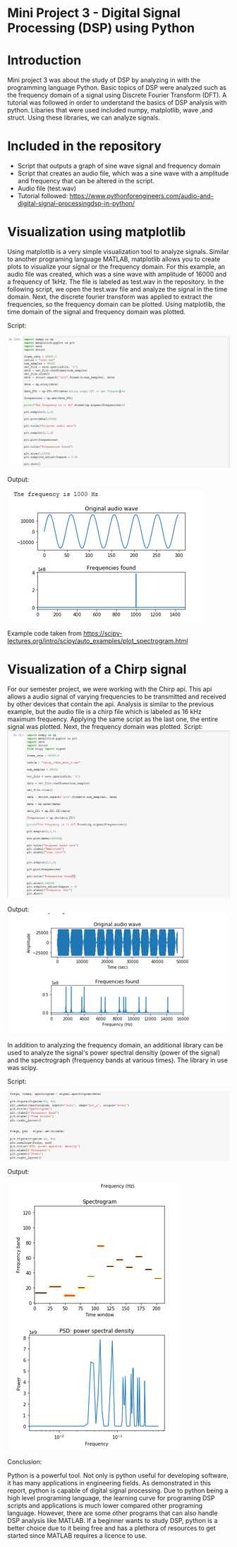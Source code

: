 # Mini Project 3 - Digital Signal Processing (DSP) using Python

# Introduction

Mini project 3 was about the study of DSP by analyzing in with the programming language Python. Basic topics of DSP were analyzed such as the frequency domain of a signal using Discrete Fourier Transform (DFT). A tutorial was followed in order to understand the basics of DSP analysis with python. Libaries that were used included numpy, matplotlib, wave ,and struct. Using these libraries, we can analyze signals.

# Included in the repository
- Script that outputs a graph of sine wave signal and frequency domain
- Script that creates an audio file, which was a sine wave with a amplitude and frequency that can be altered in the script.
- Audio file (test.wav)
- Tutorial followed: https://www.pythonforengineers.com/audio-and-digital-signal-processingdsp-in-python/

# Visualization using matplotlib

Using matplotlib is a very simple visualization tool to analyze signals. Similar to another programing language MATLAB, matplotlib allows you to create plots to visualize your signal or the frequency domain. For this example, an audio file was created, which was a sine wave with amplitude of 16000 and a frequency of 1kHz. The file is labeled as test.wav in the repository. In the following script, we open the test.wav file and analyze the signal in the time domain. Next, the discrete fourier transform was applied to extract the frequencies, so the frequency domain can be plotted. Using matplotlib, the time domain of the signal and frequency domain was plotted. 

Script:

![alt text](https://github.com/martinezg1/MiniProject3/blob/master/Script%20matplotlib.PNG)

Output:


![alt text](https://github.com/martinezg1/MiniProject3/blob/master/script_matplotlib_output.PNG)

Example code taken from https://scipy-lectures.org/intro/scipy/auto_examples/plot_spectrogram.html

# Visualization of a Chirp signal

For our semester project, we were working with the Chirp api. This api allows a audio signal of varying frequencies to be transmitted and received by other devices that contain the api. Analysis is similar to the previous example, but the audio file is a chirp file which is labeled as 16 kHz maximum frequency. Applying the same script as the last one, the entire signal was plotted. Next, the frequency domain was plotted.
Script: 
![alt text](https://github.com/martinezg1/MiniProject3/blob/master/Chirp_sig_script.PNG)

Output:
![alt text](https://github.com/martinezg1/MiniProject3/blob/master/chirp_output_1.PNG)

In addition to analyzing the frequency domain, an additional library can be used to analyze the signal's power spectral densitiy (power of the signal) and the spectrograph (frequency bands at various times). The library in use was scipy.

Script:

![alt text](https://github.com/martinezg1/MiniProject3/blob/master/2nd_chirp_script.PNG)

Output: 

![alt text](https://github.com/martinezg1/MiniProject3/blob/master/chirp_output_2.PNG)


Conclusion:

Python is a powerful tool. Not only is python useful for developing software, it has many applications in engineering fields. As demonstrated in this report, python is capable of digital signal processing. Due to python being a high level programing language, the learning curve for programing DSP scripts and applications is much lower compared other programing language. However, there are some other programs that can also handle DSP analysis like MATLAB. If a beginner wants to study DSP, python is a better choice due to it being free and has a plethora of resources to get started since MATLAB requires a licence to use. 


